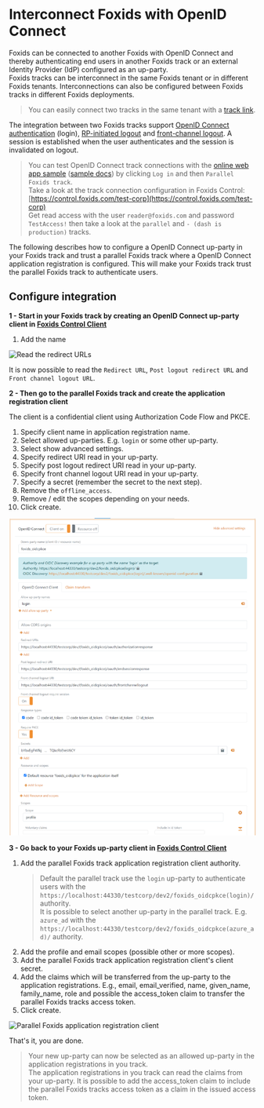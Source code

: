 # Interconnect Foxids with OpenID Connect

Foxids can be connected to another Foxids with OpenID Connect and thereby authenticating end users in another Foxids track or an external Identity Provider (IdP) configured as an up-party.  
Foxids tracks can be interconnect in the same Foxids tenant or in different Foxids tenants. Interconnections can also be configured between Foxids tracks in different Foxids deployments.

> You can easily connect two tracks in the same tenant with a [track link](howto-tracklink-foxids.md).

The integration between two Foxids tracks support [OpenID Connect authentication](https://openid.net/specs/openid-connect-core-1_0.html#Authentication) (login), [RP-initiated logout](https://openid.net/specs/openid-connect-rpinitiated-1_0.html) and [front-channel logout](https://openid.net/specs/openid-connect-frontchannel-1_0.html). A session is established when the user authenticates and the session is invalidated on logout.

> You can test OpenID Connect track connections with the [online web app sample](https://aspnetcoreoidcallupsample.itfoxtec.com) ([sample docs](samples.md#aspnetcoreoidcauthcodealluppartiessample)) by clicking `Log in` and then `Parallel Foxids track`.  
> Take a look at the track connection configuration in Foxids Control: [https://control.foxids.com/test-corp](https://control.foxids.com/test-corp)  
> Get read access with the user `reader@foxids.com` and password `TestAccess!` then take a look at the `parallel` and `- (dash is production)` tracks.

The following describes how to configure a OpenID Connect up-party in your Foxids track and trust a parallel Foxids track where a OpenID Connect application registration is configured. This will make your Foxids track trust the parallel Foxids track to authenticate users.

## Configure integration

**1 - Start in your Foxids track by creating an OpenID Connect up-party client in [Foxids Control Client](control.md#foxids-control-client)**

1. Add the name

![Read the redirect URLs](images/howto-oidc-foxids-up-party-readredirect.png)

It is now possible to read the `Redirect URL`, `Post logout redirect URL` and `Front channel logout URL`.

**2 - Then go to the parallel Foxids track and create the application registration client**

The client is a confidential client using Authorization Code Flow and PKCE.

1. Specify client name in application registration name.
2. Select allowed up-parties. E.g. `login` or some other up-party.
3. Select show advanced settings.
4. Specify redirect URI read in your up-party.
5. Specify post logout redirect URI read in your up-party.
6. Specify front channel logout URI read in your up-party.
7. Specify a secret (remember the secret to the next step).
8. Remove the `offline_access`.
9. Remove / edit the scopes depending on your needs.
10. Click create.

![Parallel Foxids application registration client](images/howto-oidc-foxids-parallel-app-reg.png)

**3 - Go back to your Foxids up-party client in [Foxids Control Client](control.md#foxids-control-client)**

 1. Add the parallel Foxids track application registration client authority.  
     > Default the parallel track use the `login` up-party to authenticate users with the `https://localhost:44330/testcorp/dev2/foxids_oidcpkce(login)/` authority.  
     > It is possible to select another up-party in the parallel track. E.g. `azure_ad` with the `https://localhost:44330/testcorp/dev2/foxids_oidcpkce(azure_ad)/` authority.
 2. Add the profile and email scopes (possible other or more scopes).
 3. Add the parallel Foxids track application registration client's client secret.
 6. Add the claims which will be transferred from the up-party to the application registrations. E.g., email, email_verified, name, given_name, family_name, role and possible the access_token claim to transfer the parallel Foxids tracks access token.
 7. Click create.

 ![Parallel Foxids application registration client](images/howto-oidc-foxids-up-party.png)

That's it, you are done. 

> Your new up-party can now be selected as an allowed up-party in the application registrations in you track.  
> The application registrations in you track can read the claims from your up-party. It is possible to add the access_token claim to include the parallel Foxids tracks access token as a claim in the issued access token.